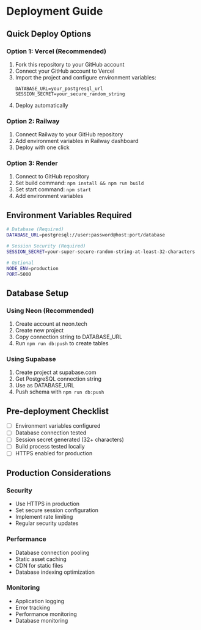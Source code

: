# Deployment Guide

## Quick Deploy Options

### Option 1: Vercel (Recommended)
1. Fork this repository to your GitHub account
2. Connect your GitHub account to Vercel
3. Import the project and configure environment variables:
   ```
   DATABASE_URL=your_postgresql_url
   SESSION_SECRET=your_secure_random_string
   ```
4. Deploy automatically

### Option 2: Railway
1. Connect Railway to your GitHub repository
2. Add environment variables in Railway dashboard
3. Deploy with one click

### Option 3: Render
1. Connect to GitHub repository
2. Set build command: `npm install && npm run build`
3. Set start command: `npm start`
4. Add environment variables

## Environment Variables Required

```bash
# Database (Required)
DATABASE_URL=postgresql://user:password@host:port/database

# Session Security (Required)
SESSION_SECRET=your-super-secure-random-string-at-least-32-characters

# Optional
NODE_ENV=production
PORT=5000
```

## Database Setup

### Using Neon (Recommended)
1. Create account at neon.tech
2. Create new project
3. Copy connection string to DATABASE_URL
4. Run `npm run db:push` to create tables

### Using Supabase
1. Create project at supabase.com
2. Get PostgreSQL connection string
3. Use as DATABASE_URL
4. Push schema with `npm run db:push`

## Pre-deployment Checklist

- [ ] Environment variables configured
- [ ] Database connection tested
- [ ] Session secret generated (32+ characters)
- [ ] Build process tested locally
- [ ] HTTPS enabled for production

## Production Considerations

### Security
- Use HTTPS in production
- Set secure session configuration
- Implement rate limiting
- Regular security updates

### Performance
- Database connection pooling
- Static asset caching
- CDN for static files
- Database indexing optimization

### Monitoring
- Application logging
- Error tracking
- Performance monitoring
- Database monitoring